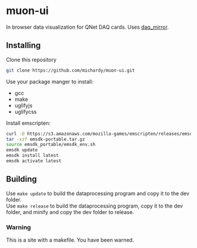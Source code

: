 # muon-ui
In browser data visualization for QNet DAQ cards.  Uses [daq_mirror](https://github.com/michardy/daq_mirror).

## Installing

Clone this repository

``` sh
git clone https://github.com/michardy/muon-ui.git
```

Use your package manger to install:
- gcc
- make
- uglifyjs
- uglifycss

Install emscripten:

``` sh
curl -O https://s3.amazonaws.com/mozilla-games/emscripten/releases/emsdk-portable.tar.gz
tar -xzf emsdk-portable.tar.gz
source emsdk_portable/emsdk_env.sh
emsdk update
emsdk install latest
emsdk activate latest
```

## Building
Use `make update` to build the dataprocessing program and copy it to the dev folder.  
Use `make release` to build the dataprocessing program, copy it to the dev folder, and minify and copy the dev folder to release.  

### Warning
This is a site with a makefile.  You have been warned.
